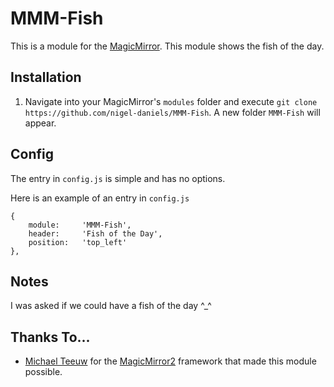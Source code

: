 # MMM-Fish
This is a module for the [MagicMirror](https://github.com/MichMich/MagicMirror/tree/develop). This module shows the fish of the day.

## Installation
1. Navigate into your MagicMirror's `modules` folder and execute `git clone https://github.com/nigel-daniels/MMM-Fish`.  A new folder `MMM-Fish` will appear.

## Config
The entry in `config.js` is simple and has no options.

Here is an example of an entry in `config.js`
```
{
    module:		'MMM-Fish',
    header:		'Fish of the Day',
    position:	'top_left'
},
```

## Notes
I was asked if we could have a fish of the day ^_^

## Thanks To...
- [Michael Teeuw](https://github.com/MichMich) for the [MagicMirror2](https://github.com/MichMich/MagicMirror/tree/develop) framework that made this module possible.
